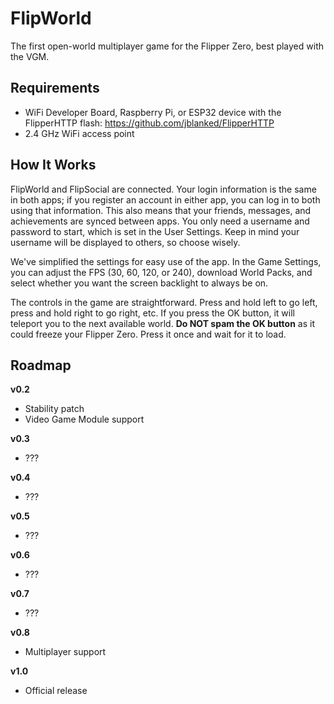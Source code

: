 # FlipWorld

The first open-world multiplayer game for the Flipper Zero, best played with the VGM.

## Requirements
- WiFi Developer Board, Raspberry Pi, or ESP32 device with the FlipperHTTP flash: https://github.com/jblanked/FlipperHTTP
- 2.4 GHz WiFi access point

## How It Works
FlipWorld and FlipSocial are connected. Your login information is the same in both apps; if you register an account in either app, you can log in to both using that information. This also means that your friends, messages, and achievements are synced between apps. You only need a username and password to start, which is set in the User Settings. Keep in mind your username will be displayed to others, so choose wisely.

We've simplified the settings for easy use of the app. In the Game Settings, you can adjust the FPS (30, 60, 120, or 240), download World Packs, and select whether you want the screen backlight to always be on.

The controls in the game are straightforward. Press and hold left to go left, press and hold right to go right, etc. If you press the OK button, it will teleport you to the next available world. **Do NOT spam the OK button** as it could freeze your Flipper Zero. Press it once and wait for it to load.

## Roadmap
**v0.2**
- Stability patch
- Video Game Module support

**v0.3**
- ???

**v0.4**
- ???

**v0.5**
- ???

**v0.6**
- ???

**v0.7**
- ???

**v0.8**
- Multiplayer support

**v1.0**
- Official release